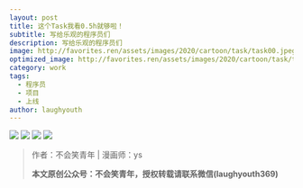 ```yaml
---
layout: post
title: 这个Task我看0.5h就够啦！
subtitle: 写给乐观的程序员们
description: 写给乐观的程序员们
image: http://favorites.ren/assets/images/2020/cartoon/task/task00.jpeg
optimized_image: http://favorites.ren/assets/images/2020/cartoon/task/task00.jpeg
category: work
tags:
  - 程序员
  - 项目
  - 上线
author: laughyouth
---
```


![](http://favorites.ren/assets/images/2020/cartoon/task/task01.jpg)
![](http://favorites.ren/assets/images/2020/cartoon/task/task02.jpg)
![](http://favorites.ren/assets/images/2020/cartoon/task/task03.jpg)
![](http://favorites.ren/assets/images/2020/cartoon/task/task04.jpg)

>作者：不会笑青年 | 漫画师：ys
>
>**本文原创公众号：不会笑青年，授权转载请联系微信(laughyouth369)**


